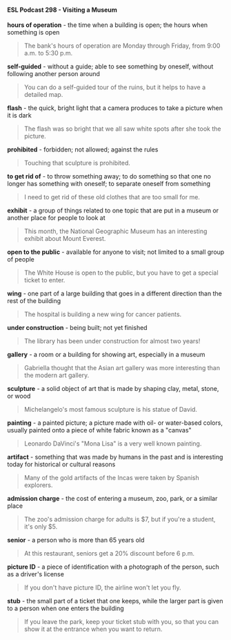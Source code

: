 #### ESL Podcast 298 - Visiting a Museum

**hours of operation** - the time when a building is open; the hours when
something is open

> The bank's hours of operation are Monday through Friday, from 9:00 a.m. to
5:30 p.m.

**self-guided** - without a guide; able to see something by oneself, without
following another person around

> You can do a self-guided tour of the ruins, but it helps to have a detailed map.

**flash** - the quick, bright light that a camera produces to take a picture when it is
dark

> The flash was so bright that we all saw white spots after she took the picture.

**prohibited** - forbidden; not allowed; against the rules

> Touching that sculpture is prohibited.

**to get rid of** - to throw something away; to do something so that one no longer
has something with oneself; to separate oneself from something

> I need to get rid of these old clothes that are too small for me.

**exhibit** - a group of things related to one topic that are put in a museum or
another place for people to look at

> This month, the National Geographic Museum has an interesting exhibit about
Mount Everest.

**open to the public** - available for anyone to visit; not limited to a small group of
people

> The White House is open to the public, but you have to get a special ticket to
enter.

**wing** - one part of a large building that goes in a different direction than the rest
of the building

> The hospital is building a new wing for cancer patients.

**under construction** - being built; not yet finished

> The library has been under construction for almost two years!

**gallery** - a room or a building for showing art, especially in a museum

> Gabriella thought that the Asian art gallery was more interesting than the
modern art gallery.

**sculpture** - a solid object of art that is made by shaping clay, metal, stone, or
wood

> Michelangelo's most famous sculpture is his statue of David.

**painting** - a painted picture; a picture made with oil- or water-based colors,
usually painted onto a piece of white fabric known as a "canvas"

> Leonardo DaVinci's "Mona Lisa" is a very well known painting.

**artifact** - something that was made by humans in the past and is interesting
today for historical or cultural reasons

> Many of the gold artifacts of the Incas were taken by Spanish explorers.

**admission charge** - the cost of entering a museum, zoo, park, or a similar place

> The zoo's admission charge for adults is $7, but if you're a student, it's only $5.

**senior** - a person who is more than 65 years old

> At this restaurant, seniors get a 20% discount before 6 p.m.

**picture ID** - a piece of identification with a photograph of the person, such as a
driver's license

> If you don't have picture ID, the airline won't let you fly.

**stub** - the small part of a ticket that one keeps, while the larger part is given to a
person when one enters the building

> If you leave the park, keep your ticket stub with you, so that you can show it at
the entrance when you want to return.

